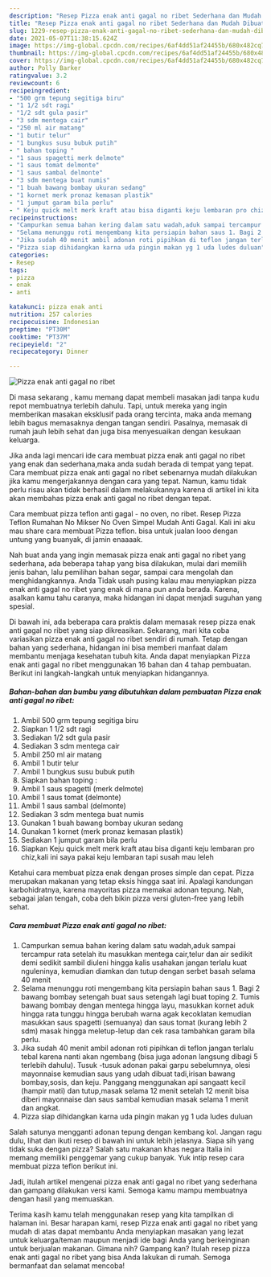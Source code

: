 ```yaml
---
description: "Resep Pizza enak anti gagal no ribet Sederhana dan Mudah Dibuat"
title: "Resep Pizza enak anti gagal no ribet Sederhana dan Mudah Dibuat"
slug: 1229-resep-pizza-enak-anti-gagal-no-ribet-sederhana-dan-mudah-dibuat
date: 2021-05-07T11:38:15.624Z
image: https://img-global.cpcdn.com/recipes/6af4dd51af24455b/680x482cq70/pizza-enak-anti-gagal-no-ribet-foto-resep-utama.jpg
thumbnail: https://img-global.cpcdn.com/recipes/6af4dd51af24455b/680x482cq70/pizza-enak-anti-gagal-no-ribet-foto-resep-utama.jpg
cover: https://img-global.cpcdn.com/recipes/6af4dd51af24455b/680x482cq70/pizza-enak-anti-gagal-no-ribet-foto-resep-utama.jpg
author: Polly Barker
ratingvalue: 3.2
reviewcount: 6
recipeingredient:
- "500 grm tepung segitiga biru"
- "1 1/2 sdt ragi"
- "1/2 sdt gula pasir"
- "3 sdm mentega cair"
- "250 ml air matang"
- "1 butir telur"
- "1 bungkus susu bubuk putih"
- " bahan toping "
- "1 saus spagetti merk delmote"
- "1 saus tomat delmonte"
- "1 saus sambal delmonte"
- "3 sdm mentega buat numis"
- "1 buah bawang bombay ukuran sedang"
- "1 kornet merk pronaz kemasan plastik"
- "1 jumput garam bila perlu"
- " Keju quick melt merk kraft atau bisa diganti keju lembaran pro chizkali ini saya pakai keju lembaran tapi susah mau leleh"
recipeinstructions:
- "Campurkan semua bahan kering dalam satu wadah,aduk sampai tercampur rata setelah itu masukkan mentega cair,telur dan air sedikit demi sedikit sambil diuleni hingga kalis usahakan jangan terlalu kuat nguleninya, kemudian diamkan dan tutup dengan serbet basah selama 40 menit"
- "Selama menunggu roti mengembang kita persiapin bahan saus 1. Bagi 2 bawang bombay setengah buat saus setengah lagi buat toping 2. Tumis bawang bombay dengan mentega hingga layu, masukkan kornet aduk hingga rata tunggu hingga berubah warna agak kecoklatan kemudian masukkan saus spagetti (semuanya) dan saus tomat (kurang lebih 2 sdm) masak hingga meletup-letup dan cek rasa tambahkan garam bila perlu."
- "Jika sudah 40 menit ambil adonan roti pipihkan di teflon jangan terlalu tebal karena nanti akan ngembang (bisa juga adonan langsung dibagi 5 terlebih dahulu). Tusuk -tusuk adonan pakai garpu sebelumnya, olesi mayonnaise kemudian saus yang udah dibuat tadi,irisan bawang bombay,sosis, dan keju. Panggang menggunakan api sangaatt kecil (hampir mati) dan tutup,masak selama 12 menit setelah 12 menit bisa diberi mayonnaise dan saus sambal kemudian masak selama 1 menit dan angkat."
- "Pizza siap dihidangkan karna uda pingin makan yg 1 uda ludes duluan"
categories:
- Resep
tags:
- pizza
- enak
- anti

katakunci: pizza enak anti 
nutrition: 257 calories
recipecuisine: Indonesian
preptime: "PT30M"
cooktime: "PT37M"
recipeyield: "2"
recipecategory: Dinner

---
```



![Pizza enak anti gagal no ribet](https://img-global.cpcdn.com/recipes/6af4dd51af24455b/680x482cq70/pizza-enak-anti-gagal-no-ribet-foto-resep-utama.jpg)

Di masa  sekarang , kamu memang dapat membeli masakan jadi tanpa kudu repot membuatnya terlebih dahulu. Tapi, untuk mereka yang ingin memberikan masakan eksklusif pada orang tercinta, maka anda memang lebih bagus memasaknya dengan tangan sendiri. Pasalnya, memasak di rumah jauh lebih sehat dan juga bisa menyesuaikan dengan kesukaan keluarga.

Jika anda lagi mencari ide cara membuat pizza enak anti gagal no ribet yang enak dan sederhana,maka anda sudah berada di tempat yang tepat. Cara membuat pizza enak anti gagal no ribet  sebenarnya mudah dilakukan jika kamu mengerjakannya dengan cara yang tepat. Namun, kamu tidak perlu risau akan tidak berhasil dalam melakukannya 
karena di artikel ini kita akan membahas pizza enak anti gagal no ribet dengan tepat.  

Cara membuat pizza teflon anti gagal - no oven, no ribet. Resep Pizza Teflon Rumahan No Mikser No Oven Simpel Mudah Anti Gagal. Kali ini aku mau share cara membuat Pizza teflon. bisa untuk jualan looo dengan untung yang buanyak, di jamin enaaaak.

Nah buat anda yang ingin memasak pizza enak anti gagal no ribet yang sederhana, ada beberapa tahap yang bisa dilakukan, mulai dari memilih jenis bahan, lalu pemilihan bahan segar, sampai cara mengolah dan menghidangkannya. Anda Tidak usah pusing kalau mau menyiapkan pizza enak anti gagal no ribet yang enak di mana pun anda berada. Karena, asalkan kamu  tahu caranya, maka hidangan ini dapat menjadi suguhan yang spesial.

Di bawah ini, ada beberapa cara praktis  dalam memasak resep pizza enak anti gagal no ribet yang siap dikreasikan. Sekarang, mari kita coba variasikan pizza enak anti gagal no ribet sendiri di rumah. Tetap dengan bahan yang sederhana, hidangan ini bisa memberi manfaat dalam membantu menjaga kesehatan tubuh kita. Anda dapat menyiapkan Pizza enak anti gagal no ribet menggunakan 16 bahan dan 4 tahap pembuatan. Berikut ini langkah-langkah untuk menyiapkan hidangannya.

<!--inarticleads1-->

##### Bahan-bahan dan bumbu yang dibutuhkan dalam pembuatan Pizza enak anti gagal no ribet:

1. Ambil 500 grm tepung segitiga biru
1. Siapkan 1 1/2 sdt ragi
1. Sediakan 1/2 sdt gula pasir
1. Sediakan 3 sdm mentega cair
1. Ambil 250 ml air matang
1. Ambil 1 butir telur
1. Ambil 1 bungkus susu bubuk putih
1. Siapkan  bahan toping :
1. Ambil 1 saus spagetti (merk delmote)
1. Ambil 1 saus tomat (delmonte)
1. Ambil 1 saus sambal (delmonte)
1. Sediakan 3 sdm mentega buat numis
1. Gunakan 1 buah bawang bombay ukuran sedang
1. Gunakan 1 kornet (merk pronaz kemasan plastik)
1. Sediakan 1 jumput garam bila perlu
1. Siapkan  Keju quick melt merk kraft atau bisa diganti keju lembaran pro chiz,kali ini saya pakai keju lembaran tapi susah mau leleh


Ketahui cara membuat pizza enak dengan proses simple dan cepat. Pizza merupakan makanan yang tetap eksis hingga saat ini. Apalagi kandungan karbohidratnya, karena mayoritas pizza memakai adonan tepung. Nah, sebagai jalan tengah, coba deh bikin pizza versi gluten-free yang lebih sehat. 

<!--inarticleads2-->

##### Cara membuat Pizza enak anti gagal no ribet:

1. Campurkan semua bahan kering dalam satu wadah,aduk sampai tercampur rata setelah itu masukkan mentega cair,telur dan air sedikit demi sedikit sambil diuleni hingga kalis usahakan jangan terlalu kuat nguleninya, kemudian diamkan dan tutup dengan serbet basah selama 40 menit
1. Selama menunggu roti mengembang kita persiapin bahan saus 1. Bagi 2 bawang bombay setengah buat saus setengah lagi buat toping 2. Tumis bawang bombay dengan mentega hingga layu, masukkan kornet aduk hingga rata tunggu hingga berubah warna agak kecoklatan kemudian masukkan saus spagetti (semuanya) dan saus tomat (kurang lebih 2 sdm) masak hingga meletup-letup dan cek rasa tambahkan garam bila perlu.
1. Jika sudah 40 menit ambil adonan roti pipihkan di teflon jangan terlalu tebal karena nanti akan ngembang (bisa juga adonan langsung dibagi 5 terlebih dahulu). Tusuk -tusuk adonan pakai garpu sebelumnya, olesi mayonnaise kemudian saus yang udah dibuat tadi,irisan bawang bombay,sosis, dan keju. Panggang menggunakan api sangaatt kecil (hampir mati) dan tutup,masak selama 12 menit setelah 12 menit bisa diberi mayonnaise dan saus sambal kemudian masak selama 1 menit dan angkat.
1. Pizza siap dihidangkan karna uda pingin makan yg 1 uda ludes duluan


Salah satunya mengganti adonan tepung dengan kembang kol. Jangan ragu dulu, lihat dan ikuti resep di bawah ini untuk lebih jelasnya. Siapa sih yang tidak suka dengan pizza? Salah satu makanan khas negara Italia ini memang memiliki penggemar yang cukup banyak. Yuk intip resep cara membuat pizza teflon berikut ini. 

Jadi, itulah artikel mengenai  pizza enak anti gagal no ribet  yang sederhana dan gampang dilakukan versi kami. Semoga kamu mampu membuatnya dengan hasil yang memuaskan. 

Terima kasih kamu telah menggunakan resep yang kita tampilkan di halaman ini. Besar harapan kami, resep  Pizza enak anti gagal no ribet yang mudah di atas dapat membantu Anda menyiapkan masakan yang lezat untuk keluarga/teman maupun menjadi ide bagi Anda yang berkeinginan untuk berjualan makanan. Gimana nih? Gampang kan? Itulah resep pizza enak anti gagal no ribet yang bisa Anda lakukan di rumah. Semoga bermanfaat dan selamat mencoba!

